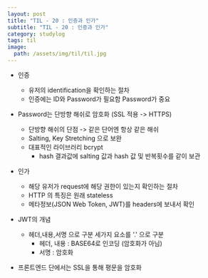 ```yaml
---
layout: post
title: "TIL - 20 : 인증과 인가"
subtitle: "TIL - 20 : 인증과 인가"
category: studylog
tags: til
image:
  path: /assets/img/til/til.jpg
---
```


* 인증  
  * 유저의 identification을 확인하는 절차  
  * 인증에는 ID와 Password가 필요함 Password가 중요  

* Password는 단방향 해쉬로 암호화 (SSL 적용 -> HTTPS)  
  * 단방향 해쉬의 단점 -> 같은 단어엔 항상 같은 해쉬  
  * Salting, Key Stretching 으로 보완  
  * 대표적인 라이브러리 bcrypt  
    * hash 결과값에 salting 값과 hash 값 및 반복횟수를 같이 보관  

* 인가  
  * 해당 유저가 request에 해당 권한이 있는지 확인하는 절차  
  * HTTP 의 특징은 원래 stateless  
  * 메타정보(JSON Web Token, JWT)를 headers에 보내서 확인  

* JWT의 개념  
  * 헤더,내용,서명 으로 구분 세가지 요소를 '.' 으로 구분  
    * 헤더, 내용 : BASE64로 인코딩 (암호화가 아님)  
    * 서명 : 암호화  

* 프론트엔드 단에서는 SSL을 통해 평문을 암호화  